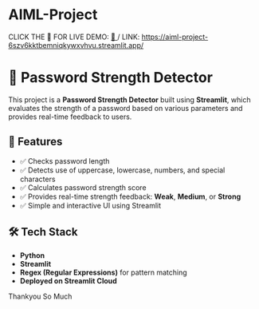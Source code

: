 # AIML-Project

CLICK THE 🐼 FOR  LIVE DEMO: [  🐼   ](https://aiml-project-6szv6kktbemniqkywxvhvu.streamlit.app/) / LINK: https://aiml-project-6szv6kktbemniqkywxvhvu.streamlit.app/



# 🔐 Password Strength Detector

This project is a **Password Strength Detector** built using **Streamlit**, which evaluates the strength of a password based on various parameters and provides real-time feedback to users.

## 🚀 Features

- ✅ Checks password length
- ✅ Detects use of uppercase, lowercase, numbers, and special characters
- ✅ Calculates password strength score
- ✅ Provides real-time strength feedback: **Weak**, **Medium**, or **Strong**
- ✅ Simple and interactive UI using Streamlit

## 🛠 Tech Stack

- **Python**
- **Streamlit**
- **Regex (Regular Expressions)** for pattern matching
- **Deployed on Streamlit Cloud**

Thankyou So Much

